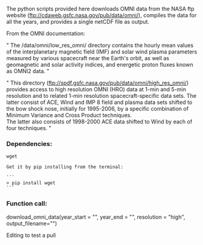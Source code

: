 The python scripts provided here downloads OMNI data from the NASA ftp website (ftp://cdaweb.gsfc.nasa.gov/pub/data/omni/), compiles the data for all the years, and provides a single netCDF file as output.

From the OMNI documentation: 

" 	The /data/omni/low_res_omni/ directory contains the hourly mean values of 
	the interplanetary magnetic  field (IMF) and solar wind plasma parameters 
	measured by various spacecraft near  the  Earth's  orbit,  as  well  as  
	geomagnetic and solar activity indices, and energetic proton fluxes
	known as OMNI2 data. "
  
 
 "  This directory (ftp://spdf.gsfc.nasa.gov/pub/data/omni/high_res_omni/) provides access to high resolution OMNI (HRO)
	data at 1-min and 5-min resolution and to related 1-min
	resolution spacecraft-specific data sets.  The latter consist of
	ACE, Wind and IMP 8 field and plasma data sets shifted to
	the bow shock nose, initially for 1995-2006, by a specific 
	combination of Minimum Variance and Cross Product techniques.  
	The latter also consists of 1998-2000 ACE data shifted to Wind 
	by each of four techniques.  "
	
### Dependencies:
	wget
	
	Get it by pip installing from the terminal:

	```
	> pip install wget
	```

### Function call: 

download_omni_data(year_start = "", year_end = "", resolution = "high", output_filename="")

Editing to test a pull
